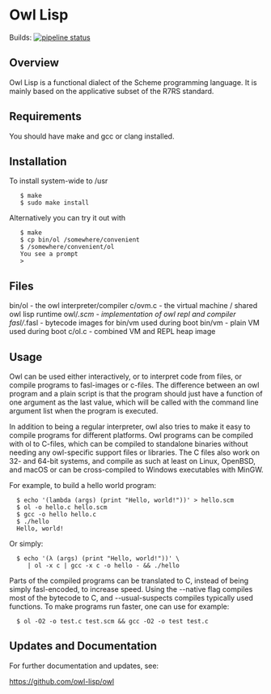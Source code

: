 # Owl Lisp

Builds:
[![pipeline status](https://gitlab.com/owl-lisp/owl/badges/develop/pipeline.svg)](https://gitlab.com/owl-lisp/owl/commits/develop)

## Overview

Owl Lisp is a functional dialect of the Scheme programming language. It
is mainly based on the applicative subset of the R7RS standard.


## Requirements

You should have make and gcc or clang installed.


## Installation

To install system-wide to /usr
```
   $ make
   $ sudo make install
```

Alternatively you can try it out with
```
   $ make
   $ cp bin/ol /somewhere/convenient
   $ /somewhere/convenient/ol
   You see a prompt
   >
```

## Files

   bin/ol      - the owl interpreter/compiler
   c/ovm.c     - the virtual machine / shared owl lisp runtime
   owl/*.scm   - implementation of owl repl and compiler
   fasl/*.fasl - bytecode images for bin/vm used during boot
   bin/vm      - plain VM used during boot
   c/ol.c      - combined VM and REPL heap image


## Usage

Owl can be used either interactively, or to interpret code from files,
or compile programs to fasl-images or c-files. The difference between
an owl program and a plain script is that the program should just have
a function of one argument as the last value, which will be called with
the command line argument list when the program is executed.

In addition to being a regular interpreter, owl also tries to make it
easy to compile programs for different platforms. Owl programs can be
compiled with ol to C-files, which can be compiled to standalone binaries
without needing any owl-specific support files or libraries. The C files
also work on 32- and 64-bit systems, and compile as such at least on
Linux, OpenBSD, and macOS or can be cross-compiled to Windows executables
with MinGW.

For example, to build a hello world program:
```
  $ echo '(lambda (args) (print "Hello, world!"))' > hello.scm
  $ ol -o hello.c hello.scm
  $ gcc -o hello hello.c
  $ ./hello
  Hello, world!
```

Or simply:
```
  $ echo '(λ (args) (print "Hello, world!"))' \
     | ol -x c | gcc -x c -o hello - && ./hello
```

Parts of the compiled programs can be translated to C, instead of being
simply fasl-encoded, to increase speed. Using the --native flag compiles
most of the bytecode to C, and --usual-suspects compiles typically used
functions. To make programs run faster, one can use for example:

```
  $ ol -O2 -o test.c test.scm && gcc -O2 -o test test.c
```

## Updates and Documentation

For further documentation and updates, see:

  https://github.com/owl-lisp/owl
